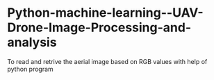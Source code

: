 # Python-machine-learning--UAV-Drone-Image-Processing-and-analysis

To read and retrive the aerial image based on RGB values with help of python program
